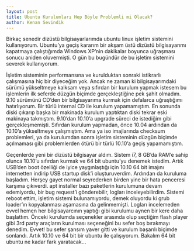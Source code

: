 ```yaml
---
layout: post
title: Ubuntu Kurulumları Hep Böyle Problemli mi Olacak?
author: Kenan Sevindik
---
```


Birkaç senedir dizüstü bilgisayarlarımda ubuntu linux işletim sistemini kullanıyorum. Ubuntu’ya geçiş kararım bir akşam 
üstü dizüstü bilgisayarımı kapatmaya çalıştığımda Windows XP’nin dakikalar boyunca uğraşması sonucu aniden oluvermişti. 
O gün bu bugündür de bu işletim sistemini severek kullanıyorum.

İşletim sisteminin performansına ve kurulduktan sonraki istikrarlı çalışmasına hiç bir diyeceğim yok. Ancak ne zaman ki 
bilgisayarımdaki sürümü yükseltmeye kalksam veya sıfırdan bir kurulum yapmak istesem bu işlemlerin ilk seferde düzgün 
biçimde gerçekleştiğine pek şahit olmadım. 9.10 sürümünü CD’den bir bilgisayarıma kurmak için defalarca uğraştığımı 
hatırlıyorum. Bir türlü internal CD ile kurulum yapamamıştım. En sonunda diski çıkarıp başka bir makinada kurulum 
yaptıktan diski tekrar eski makinaya takmıştım. 9.10’dan 10.10’a upgrade süreci de istediğim gibi gerçekleşmemişti. 
Sıfırdan kurulum yapmadan, önce 10.04 ardından da 10.10’a yükseltmeye çalışmıştım. Ama ya iso imajlarında checksum 
problemleri, ya da kurulumdan sonra işletim sisteminin düzgün biçimde açılmaması gibi problemlerden ötürü bir türlü 
10.10’a geçiş yapamamıştım.

Geçenlerde yeni bir dizüstü bilgisayar aldım. Sistem i7, 8 GB’da RAM’e sahip olunca 10.10’u sıfırdan kurmak ve 64 bit 
ubuntu’yu denemek istedim. Artık USB’den boot özelliği de iyice yaygınlaştığı için 10.10 64 bit imajını internetten 
indirip USB startup disk’i oluşturuverdim. Ardından da kuruluma başladım. Herşey gayet normal seyrederken birden yine bir 
hata penceresi karşıma çıkıverdi. apt installer bazı paketlerin kurulumuna devam edemiyordu, bir bug request’i gönderebilir, 
logları inceleyebilirdim. Sistemi reboot ettim, işletim sistemi bulunamıyordu, demek oluyordu ki grub loader’ın kopyalanması 
aşamasına da gelinmemişti. Logları incelemeden evvel hemen her bilgisayarcının yaptığı gibi kurulumu aynen bir kere daha 
başlattım. Önceki kurulumda seçenekler arasında olup seçtiğim flash player gibi 3rd party araçların kurulması seçeneğini 
bu sefer boş bırakmayı denedim. Evvet! bu sefer şansım yaver gitti ve kurulum başarılı biçimde sonlandı. Artık 10.10 ve 
64 bit bir ubuntu ile çalışıyorum. Bakalım 64 bit ubuntu ne kadar fark yaratacak…
